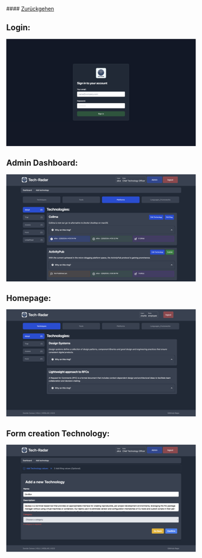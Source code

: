 #### [Zurückgehen](../README.md)

## Login:
![login](./screenshot_login.png)
## Admin Dashboard:
![admin_dashboard](./screenshot_dashboard.png)
## Homepage:
![homepage](./screenshot_home.png)
## Form creation Technology:
![form_creation_technology](./screenshot_form.png)
